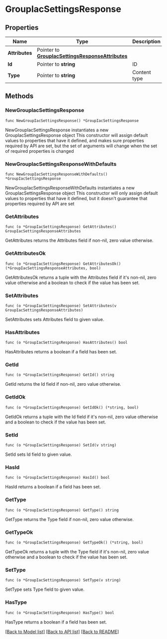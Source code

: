 # GroupIacSettingsResponse

## Properties

Name | Type | Description | Notes
------------ | ------------- | ------------- | -------------
**Attributes** | Pointer to [**GroupIacSettingsResponseAttributes**](GroupIacSettingsResponseAttributes.md) |  | [optional] 
**Id** | Pointer to **string** | ID | [optional] 
**Type** | Pointer to **string** | Content type | [optional] 

## Methods

### NewGroupIacSettingsResponse

`func NewGroupIacSettingsResponse() *GroupIacSettingsResponse`

NewGroupIacSettingsResponse instantiates a new GroupIacSettingsResponse object
This constructor will assign default values to properties that have it defined,
and makes sure properties required by API are set, but the set of arguments
will change when the set of required properties is changed

### NewGroupIacSettingsResponseWithDefaults

`func NewGroupIacSettingsResponseWithDefaults() *GroupIacSettingsResponse`

NewGroupIacSettingsResponseWithDefaults instantiates a new GroupIacSettingsResponse object
This constructor will only assign default values to properties that have it defined,
but it doesn't guarantee that properties required by API are set

### GetAttributes

`func (o *GroupIacSettingsResponse) GetAttributes() GroupIacSettingsResponseAttributes`

GetAttributes returns the Attributes field if non-nil, zero value otherwise.

### GetAttributesOk

`func (o *GroupIacSettingsResponse) GetAttributesOk() (*GroupIacSettingsResponseAttributes, bool)`

GetAttributesOk returns a tuple with the Attributes field if it's non-nil, zero value otherwise
and a boolean to check if the value has been set.

### SetAttributes

`func (o *GroupIacSettingsResponse) SetAttributes(v GroupIacSettingsResponseAttributes)`

SetAttributes sets Attributes field to given value.

### HasAttributes

`func (o *GroupIacSettingsResponse) HasAttributes() bool`

HasAttributes returns a boolean if a field has been set.

### GetId

`func (o *GroupIacSettingsResponse) GetId() string`

GetId returns the Id field if non-nil, zero value otherwise.

### GetIdOk

`func (o *GroupIacSettingsResponse) GetIdOk() (*string, bool)`

GetIdOk returns a tuple with the Id field if it's non-nil, zero value otherwise
and a boolean to check if the value has been set.

### SetId

`func (o *GroupIacSettingsResponse) SetId(v string)`

SetId sets Id field to given value.

### HasId

`func (o *GroupIacSettingsResponse) HasId() bool`

HasId returns a boolean if a field has been set.

### GetType

`func (o *GroupIacSettingsResponse) GetType() string`

GetType returns the Type field if non-nil, zero value otherwise.

### GetTypeOk

`func (o *GroupIacSettingsResponse) GetTypeOk() (*string, bool)`

GetTypeOk returns a tuple with the Type field if it's non-nil, zero value otherwise
and a boolean to check if the value has been set.

### SetType

`func (o *GroupIacSettingsResponse) SetType(v string)`

SetType sets Type field to given value.

### HasType

`func (o *GroupIacSettingsResponse) HasType() bool`

HasType returns a boolean if a field has been set.


[[Back to Model list]](../README.md#documentation-for-models) [[Back to API list]](../README.md#documentation-for-api-endpoints) [[Back to README]](../README.md)


